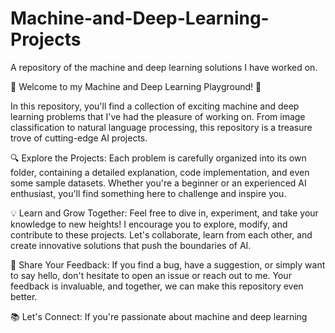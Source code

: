 # Machine-and-Deep-Learning-Projects
A repository of the machine and deep learning solutions I have worked on.

🚀 Welcome to my Machine and Deep Learning Playground! 🤖

In this repository, you'll find a collection of exciting machine and deep learning problems that I've had the pleasure of working on. From image classification to natural language processing, this repository is a treasure trove of cutting-edge AI projects.

🔍 Explore the Projects: Each problem is carefully organized into its own folder, containing a detailed explanation, code implementation, and even some sample datasets. Whether you're a beginner or an experienced AI enthusiast, you'll find something here to challenge and inspire you.

💡 Learn and Grow Together: Feel free to dive in, experiment, and take your knowledge to new heights! I encourage you to explore, modify, and contribute to these projects. Let's collaborate, learn from each other, and create innovative solutions that push the boundaries of AI.

🌟 Share Your Feedback: If you find a bug, have a suggestion, or simply want to say hello, don't hesitate to open an issue or reach out to me. Your feedback is invaluable, and together, we can make this repository even better.

📚 Let's Connect: If you're passionate about machine and deep learning
